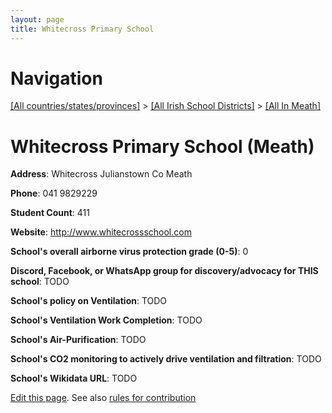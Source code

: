 ```yaml
---
layout: page
title: Whitecross Primary School
---
```

# Navigation

[[All countries/states/provinces]](../../..) > [[All Irish School Districts]](../..) > [[All In Meath]](..)

# Whitecross Primary School (Meath)

**Address**: Whitecross Julianstown Co Meath

**Phone**: 041 9829229

**Student Count**: 411

**Website**: <http://www.whitecrossschool.com>

**School's overall airborne virus protection grade (0-5)**: 0

**Discord, Facebook, or WhatsApp group for discovery/advocacy for THIS school**: TODO

**School's policy on Ventilation**: TODO

**School's Ventilation Work Completion**: TODO

**School's Air-Purification**: TODO

**School's CO2 monitoring to actively drive ventilation and filtration**: TODO

**School's Wikidata URL**: TODO


[Edit this page](https://github.com/ventilate-schools/Ireland/edit/main/./Meath/Whitecross_Primary_School.md). See also [rules for contribution](../../../contribution-rules/)